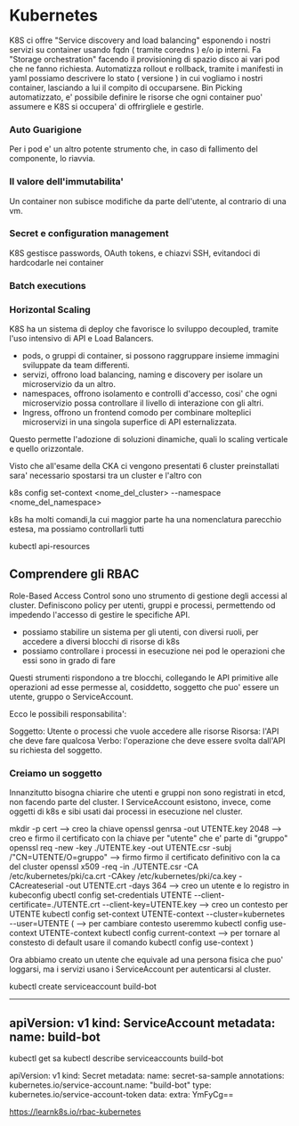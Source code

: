# Kubernetes


K8S ci offre "Service discovery and load balancing" esponendo i nostri servizi su container usando fqdn ( tramite coredns ) e/o ip interni. Fa "Storage orchestration" facendo il provisioning di spazio disco ai vari pod che ne fanno richiesta.
Automatizza rollout e rollback, tramite i manifesti in yaml possiamo descrivere lo stato ( versione ) in cui vogliamo i nostri container, lasciando a lui il compito di occuparsene.
Bin Picking automatizzato, e' possibile definire le risorse che ogni container puo' 
assumere e K8S si occupera' di offrirgliele e gestirle.
### Auto Guarigione
Per i pod e' un altro potente strumento che, in caso di fallimento del componente, lo riavvia.  
### Il valore dell'immutabilita'
Un container non subisce modifiche da parte dell'utente, al contrario di una vm.
### Secret e configuration management
K8S gestisce passwords, OAuth tokens, e chiazvi SSH, evitandoci di hardcodarle nei container
### Batch executions
### Horizontal Scaling

K8S ha un sistema di deploy che favorisce lo sviluppo decoupled, 
tramite l'uso intensivo di API e Load Balancers.

- pods, o gruppi di container, si possono raggruppare insieme immagini sviluppate da team differenti. 
- servizi, offrono load balancing, naming e discovery per isolare un microservizio da un altro.
- namespaces, offrono isolamento e controlli d'accesso, cosi' che ogni microservizio possa controllare il livello di interazione con gli altri.
- Ingress, offrono un frontend comodo per combinare molteplici microservizi in una singola superfice di API esternalizzata. 

Questo permette l'adozione di soluzioni dinamiche, quali lo scaling
verticale e quello orizzontale.

Visto che all'esame della CKA ci vengono presentati 6 cluster preinstallati sara' necessario spostarsi tra un cluster e l'altro con 

k8s config set-context <nome_del_cluster> --namespace <nome_del_namespace>

k8s ha molti comandi,la cui maggior parte ha una nomenclatura parecchio estesa, ma possiamo controllarli tutti

kubectl api-resources


## Comprendere gli RBAC

Role-Based Access Control sono uno strumento di gestione degli accessi al cluster. Definiscono policy per utenti, gruppi e processi, permettendo od impedendo l'accesso di gestire le specifiche API.

  - possiamo stabilire un sistema per gli utenti, con diversi ruoli, per accedere a diversi blocchi di risorse di k8s
  - possiamo controllare i processi in esecuzione nei pod le operazioni che essi sono in grado di fare

Questi strumenti rispondono a tre blocchi, collegando le API primitive alle operazioni ad esse permesse al, cosiddetto, soggetto che puo' essere un utente, gruppo o ServiceAccount.

Ecco le possibili responsabilita':

Soggetto: Utente o processi che vuole accedere alle risorse
Risorsa: l'API che deve fare qualcosa
Verbo: l'operazione che deve essere svolta dall'API su richiesta del soggetto.

### Creiamo un soggetto
Innanzitutto bisogna chiarire che utenti e gruppi non sono registrati in etcd, non facendo parte del cluster. I ServiceAccount esistono, invece, come oggetti di k8s e sibi usati dai processi in esecuzione nel cluster.

mkdir -p cert
--> creo la chiave
openssl genrsa -out UTENTE.key 2048
--> creo e firmo il certificato con la chiave per "utente" che e' parte di "gruppo" 
openssl req -new -key ./UTENTE.key -out UTENTE.csr -subj /"CN=UTENTE/O=gruppo"
--> firmo firmo il certificato definitivo con la ca del cluster
openssl x509 -req -in ./UTENTE.csr -CA /etc/kubernetes/pki/ca.crt -CAkey /etc/kubernetes/pki/ca.key -CAcreateserial -out UTENTE.crt -days 364
--> creo un utente e lo registro in kubeconfig
ubectl config set-credentials UTENTE --client-certificate=./UTENTE.crt --client-key=UTENTE.key
--> creo un contesto per UTENTE
kubectl config set-context UTENTE-context --cluster=kubernetes --user=UTENTE
(
--> per cambiare contesto useremmo
kubectl config use-context UTENTE-context 
kubectl config current-context
--> per tornare al constesto di default usare il comando
kubectl config use-context
)

Ora abbiamo creato un utente che equivale ad una persona fisica che puo' loggarsi, ma i servizi usano i ServiceAccount per autenticarsi al cluster.

kubectl create serviceaccount build-bot

---
apiVersion: v1
kind: ServiceAccount
metadata:
  name: build-bot
---

kubectl get sa
kubectl describe serviceaccounts build-bot

apiVersion: v1
kind: Secret
metadata:
  name: secret-sa-sample
  annotations:
    kubernetes.io/service-account.name: "build-bot"
type: kubernetes.io/service-account-token
data:
  extra: YmFyCg==

https://learnk8s.io/rbac-kubernetes